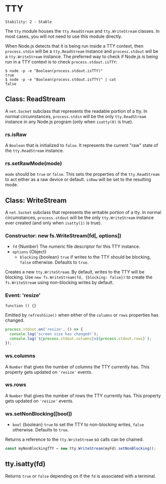 # TTY

    Stability: 2 - Stable

The `tty` module houses the `tty.ReadStream` and `tty.WriteStream` classes. In
most cases, you will not need to use this module directly.

When Node.js detects that it is being run inside a TTY context, then 
`process.stdin` will be a `tty.ReadStream` instance and `process.stdout` will be
a `tty.WriteStream` instance. The preferred way to check if Node.js is being run
in a TTY context is to check `process.stdout.isTTY`:

```
$ node -p -e "Boolean(process.stdout.isTTY)"
true
$ node -p -e "Boolean(process.stdout.isTTY)" | cat
false
```

## Class: ReadStream

A `net.Socket` subclass that represents the readable portion of a tty. In normal
circumstances, `process.stdin` will be the only `tty.ReadStream` instance in any
Node.js program (only when `isatty(0)` is true).

### rs.isRaw

A `Boolean` that is initialized to `false`. It represents the current "raw" 
state of the `tty.ReadStream` instance.

### rs.setRawMode(mode)

`mode` should be `true` or `false`. This sets the properties of the
`tty.ReadStream` to act either as a raw device or default. `isRaw` will be set
to the resulting mode.

## Class: WriteStream

A `net.Socket` subclass that represents the writable portion of a tty. In normal
circumstances, `process.stdout` will be the only `tty.WriteStream` instance
ever created (and only when `isatty(1)` is true).

### Constructor: new fs.WriteStream(fd[, options])

* `fd` {Number} The numeric file descriptor for this TTY instance.
* `options` {Object}
  * `blocking` {boolean} `true` if writes to the TTY should be blocking,
    `false` otherwise. Defaults to `true`.

Creates a new `tty.WriteStream`. By default, writes to the TTY will be blocking.
Use `new fs.WriteStream(fd, {blocking: false})` to create the `fs.WriteStream`
using non-blocking writes by default.

### Event: 'resize'

`function () {}`

Emitted by `refreshSize()` when either of the `columns` or `rows` properties
has changed.

```js
process.stdout.on('resize', () => {
  console.log('screen size has changed!');
  console.log(`${process.stdout.columns}x${process.stdout.rows}`);
});
```

### ws.columns

A `Number` that gives the number of columns the TTY currently has. This property
gets updated on `'resize'` events.

### ws.rows

A `Number` that gives the number of rows the TTY currently has. This property
gets updated on `'resize'` events.

### ws.setNonBlocking([bool])

* `bool` {boolean} `true` to set the TTY to non-blocking writes, `false`
  otherwise. Defaults to `true`.

Returns a reference to the `tty.WriteStream` so calls can be chained.

```js
const myNonBlockingTTY = new tty.WriteStream(myFd).setNonBlocking();
```

## tty.isatty(fd)

Returns `true` or `false` depending on if the `fd` is associated with a
terminal.

[tty.ReadStream#setRawMode]: #tty_rs_setrawmode_mode
